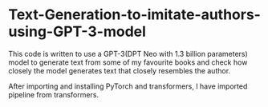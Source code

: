 # Text-Generation-to-imitate-authors-using-GPT-3-model

This code is written to use a GPT-3(DPT Neo with 1.3 billion parameters) model to generate text from some of my favourite books and check how closely the model generates text that closely resembles the author.

After importing and installing PyTorch and transformers, I have imported pipeline from transformers.
